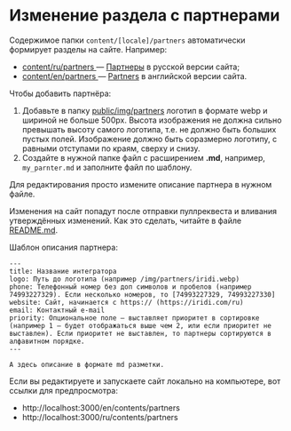 # Изменение раздела с партнерами

Содержимое папки `content/[locale]/partners` автоматически формирует разделы на сайте. Например:
* [content/ru/partners ](/content/ru/partners) — [Партнеры](https://wirenboard.com/ru/contents/partners/) в русской версии сайта;
* [content/en/partners ](/content/en/partners) — [Partners](https://wirenboard.com/en/contents/partners/) в английской версии сайта. 

Чтобы добавить партнёра:
1. Добавьте в папку [public/img/partners](/public/img/partners) логотип в формате webp и шириной не больше 500px. Высота изображения не должна сильно превышать высоту самого логотипа, т.е. не должно быть больших пустых полей. Изображение должно быть соразмерно логотипу, с равными отступами по краям, сверху и снизу.
2. Создайте в нужной папке файл с расширением **.md**, например, `my_parnter.md` и заполните файл по шаблону.

Для редактирования просто измените описание партнера в нужном файле.

Изменения на сайт попадут после отправки пуллреквеста и вливания утверждённых изменений. Как это сделать, читайте в файле [README.md](/README.md).

Шаблон описания партнера:
```
---
title: Название интегратора
logo: Путь до логотипа (например /img/partners/iridi.webp)
phone: Телефонный номер без доп символов и пробелов (например 74993227329). Если несколько номеров, то [74993227329, 74993227330]
website: Сайт, начинается с https:// (https://iridi.com/ru)
email: Контактный e-mail
priority: Опциональное поле — выставляет приоритет в сортировке (например 1 — будет отображаться выше чем 2, или если приоритет не выставлен). Если приоритет не выставлен, то партнеры сортируются в алфавитном порядке.
---

А здесь описание в формате md разметки.

```
Если вы редактируете и запускаете сайт локально на компьютере, вот ссылки для предпросмотра:
* http://localhost:3000/en/contents/partners
* http://localhost:3000/ru/contents/partners
